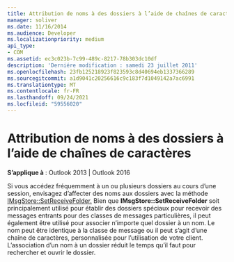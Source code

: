 ```yaml
---
title: Attribution de noms à des dossiers à l’aide de chaînes de caractères
manager: soliver
ms.date: 11/16/2014
ms.audience: Developer
ms.localizationpriority: medium
api_type:
- COM
ms.assetid: ec3c023b-7c99-489c-8217-78b303dc10df
description: 'Derniére modification : samedi 23 juillet 2011'
ms.openlocfilehash: 23fb125218923f823593c8d40694eb1337366289
ms.sourcegitcommit: a1d9041c20256616c9c183f7d1049142a7ac6991
ms.translationtype: MT
ms.contentlocale: fr-FR
ms.lasthandoff: 09/24/2021
ms.locfileid: "59556020"
---
```

# <a name="naming-folders-by-using-character-strings"></a>Attribution de noms à des dossiers à l’aide de chaînes de caractères

  
  
**S’applique à** : Outlook 2013 | Outlook 2016 
  
Si vous accédez fréquemment à un ou plusieurs dossiers au cours d’une session, envisagez d’affecter des noms aux dossiers avec la méthode [IMsgStore::SetReceiveFolder.](imsgstore-setreceivefolder.md) Bien que **IMsgStore::SetReceiveFolder** soit principalement utilisé pour établir des dossiers spéciaux pour recevoir des messages entrants pour des classes de messages particulières, il peut également être utilisé pour associer n’importe quel dossier à un nom. Le nom peut être identique à la classe de message ou il peut s’agit d’une chaîne de caractères, personnalisée pour l’utilisation de votre client. L’association d’un nom à un dossier réduit le temps qu’il faut pour rechercher et ouvrir le dossier. 
  

